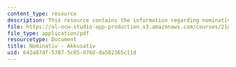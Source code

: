```yaml
---
content_type: resource
description: This resource contains the information regarding nominativ - akkusativ.
file: https://ol-ocw-studio-app-production.s3.amazonaws.com/courses/21g-401-german-i-fall-2008/642a87df57875c05d76dda582365c11d_MIT21G_401F08_nomi_akku.pdf
file_type: application/pdf
resourcetype: Document
title: Nominativ - Akkusativ
uid: 642a87df-5787-5c05-d76d-da582365c11d
---
```


